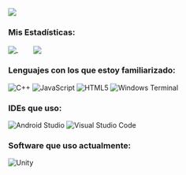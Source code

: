 <img align="center" src="https://readme-typing-svg.herokuapp.com?color=FFFFFF&background=00000080&center=true&vCenter=true&width=600&height=100&lines=¿Qué+onda?;Yo+soy+Santiago.;Soy+un+estudiante,+y+desarrollador+indie.;Actualmente+soy+lead+programmer+en+Project+FaR." />

### Mis Estadísticas:
<a href="#">
  <img align="center" src="https://github-readme-stats.vercel.app/api?username=PinkLittleKitty&count_private=true&theme=radical" />
</a>
&nbsp;&nbsp;&nbsp;&nbsp;&nbsp;&nbsp;&nbsp;
<a href="#">
  <img align="center" src="https://github-readme-stats.vercel.app/api/top-langs/?username=PinkLittleKitty&layout=compact" />
</a>


### Lenguajes con los que estoy familiarizado:
![C++](https://img.shields.io/badge/c++-%2300599C.svg?style=for-the-badge&logo=c%2B%2B&logoColor=white)
![JavaScript](https://img.shields.io/badge/javascript-%23323330.svg?style=for-the-badge&logo=javascript&logoColor=%23F7DF1E)
![HTML5](https://img.shields.io/badge/html5-%23E34F26.svg?style=for-the-badge&logo=html5&logoColor=white)
![Windows Terminal](https://img.shields.io/badge/Windows%20Terminal-%234D4D4D.svg?style=for-the-badge&logo=windows-terminal&logoColor=white)


### IDEs que uso:
![Android Studio](https://img.shields.io/badge/Android%20Studio-3DDC84.svg?style=for-the-badge&logo=android-studio&logoColor=white)
![Visual Studio Code](https://img.shields.io/badge/Visual%20Studio%20Code-0078d7.svg?style=for-the-badge&logo=visual-studio-code&logoColor=white)


### Software que uso actualmente:
![Unity](https://img.shields.io/badge/unity-%23000000.svg?style=for-the-badge&logo=unity&logoColor=white)
